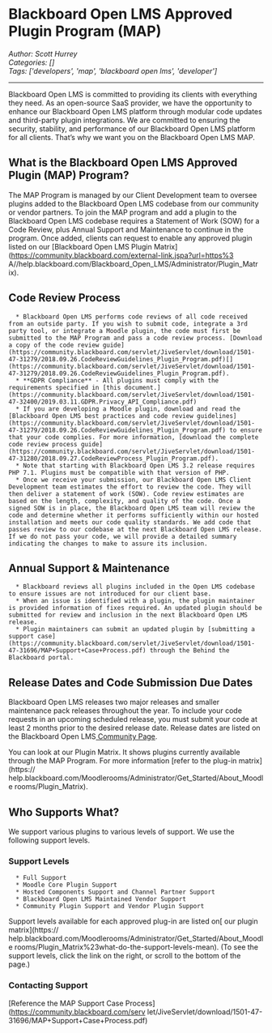 # Blackboard Open LMS Approved Plugin Program (MAP)
*Author: Scott Hurrey*  
*Categories: []*  
*Tags: ['developers', 'map', 'blackboard open lms', 'developer']*  
<hr />
Blackboard Open LMS is committed to providing its clients with everything they
need. As an open-source SaaS provider, we have the opportunity to enhance our
Blackboard Open LMS platform through modular code updates and third-party
plugin integrations. We are committed to ensuring the security, stability, and
performance of our Blackboard Open LMS platform for all clients. That’s why we
want you on the Blackboard Open LMS MAP.

## What is the Blackboard Open LMS Approved Plugin (MAP) Program?

The MAP Program is managed by our Client Development team to oversee plugins
added to the Blackboard Open LMS codebase from our community or vendor
partners. To join the MAP program and add a plugin to the Blackboard Open LMS
codebase requires a Statement of Work (SOW) for a Code Review, plus Annual
Support and Maintenance to continue in the program. Once added, clients can
request to enable any approved plugin listed on our [Blackboard Open LMS
Plugin Matrix](https://community.blackboard.com/external-link.jspa?url=https%3
A//help.blackboard.com/Blackboard_Open_LMS/Administrator/Plugin_Matr
ix).

## Code Review Process

      * Blackboard Open LMS performs code reviews of all code received from an outside party. If you wish to submit code, integrate a 3rd party tool, or integrate a Moodle plugin, the code must first be submitted to the MAP Program and pass a code review process. [Download a copy of the code review guide](https://community.blackboard.com/servlet/JiveServlet/download/1501-47-31279/2018.09.26.CodeReviewGuidelines_Plugin_Program.pdf)[](https://community.blackboard.com/servlet/JiveServlet/download/1501-47-31279/2018.09.26.CodeReviewGuidelines_Plugin_Program.pdf).
      * **GDPR Compliance** - All plugins must comply with the requirements specified in [this document.](https://community.blackboard.com/servlet/JiveServlet/download/1501-47-32400/2019.03.11.GDPR.Privacy_API_Compliance.pdf)
      * If you are developing a Moodle plugin, download and read the [Blackboard Open LMS best practices and code review guidelines](https://community.blackboard.com/servlet/JiveServlet/download/1501-47-31279/2018.09.26.CodeReviewGuidelines_Plugin_Program.pdf) to ensure that your code complies. For more information, [download the complete code review process guide](https://community.blackboard.com/servlet/JiveServlet/download/1501-47-31280/2018.09.27.CodeReviewProcess_Plugin_Program.pdf).
      * Note that starting with Blackboard Open LMS 3.2 release requires PHP 7.1. Plugins must be compatible with that version of PHP.
      * Once we receive your submission, our Blackboard Open LMS Client Development team estimates the effort to review the code. They will then deliver a statement of work (SOW). Code review estimates are based on the length, complexity, and quality of the code. Once a signed SOW is in place, the Blackboard Open LMS team will review the code and determine whether it performs sufficiently within our hosted installation and meets our code quality standards. We add code that passes review to our codebase at the next Blackboard Open LMS release. If we do not pass your code, we will provide a detailed summary indicating the changes to make to assure its inclusion.

## Annual Support & Maintenance

      * Blackboard reviews all plugins included in the Open LMS codebase to ensure issues are not introduced for our client base. 
      * When an issue is identified with a plugin, the plugin maintainer is provided information of fixes required. An updated plugin should be submitted for review and inclusion in the next Blackboard Open LMS release.
      * Plugin maintainers can submit an updated plugin by [submitting a support case](https://community.blackboard.com/servlet/JiveServlet/download/1501-47-31696/MAP+Support+Case+Process.pdf) through the Behind the Blackboard portal. 

## Release Dates and Code Submission Due Dates

Blackboard Open LMS releases two major releases and smaller maintenance pack
releases throughout the year. To include your code requests in an upcoming
scheduled release, you must submit your code at least 2 months prior to the
desired release date. Release dates are listed on the Blackboard Open LMS[
Community Page](https://community.blackboard.com/groups/blackboardopenlms).

You can look at our Plugin Matrix. It shows plugins currently available
through the MAP Program. For more information [refer to the plug-in
matrix](https://
help.blackboard.com/Moodlerooms/Administrator/Get_Started/About_Moodle
rooms/Plugin_Matrix).

####

## Who Supports What?

We support various plugins to various levels of support. We use the following
support levels.

### Support Levels

      * Full Support
      * Moodle Core Plugin Support
      * Hosted Components Support and Channel Partner Support
      * Blackboard Open LMS Maintained Vendor Support
      * Community Plugin Support and Vendor Plugin Support

Support levels available for each approved plug-in are listed on[ our plugin
matrix](https://
help.blackboard.com/Moodlerooms/Administrator/Get_Started/About_Moodle
rooms/Plugin_Matrix%23what-do-the-support-levels-mean). (To see the support
levels, click the link on the right, or scroll to the bottom of the page.)

### Contacting Support

[Reference the MAP Support Case Process](https://community.blackboard.com/serv
let/JiveServlet/download/1501-47-31696/MAP+Support+Case+Process.pdf)

